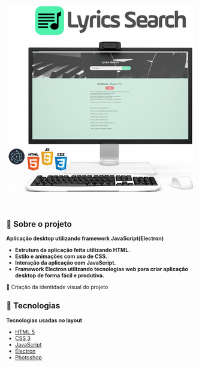 <h1 align="center">
<img src="./logo.png" alt="Logo">
<br>
<br>
</h1>

## 📖 Sobre o projeto

**Aplicação desktop utilizando framework JavaScript(Electron)**

- **Estrutura da aplicação feita utilizando HTML.**
- **Estilo e animações com uso de CSS.**
- **Interação da aplicação com JavaScript.**
- **Framework Electron utilizando tecnologias web para criar aplicação desktop de forma fácil e produtiva.**

🎨 Criação da identidade visual do projeto

## 🤖 Tecnologias

**Tecnologias usadas no layout**

- [HTML 5](https://www.w3schools.com/html/)
- [CSS 3](https://www.w3schools.com/css/)
- [JavaScript](https://www.w3schools.com/js/DEFAULT.asp)
- [Electron](https://www.electronjs.org/)
  <br>
- [Photoshop](https://www.adobe.com/br/products/photoshop.html?sdid=KQPOM&mv=search&ef_id=CjwKCAiAnIT9BRAmEiwANaoE1Uqfjh7oNsu1Mx3eRFfIqKeKmbK3vyCj6T_v6QtwRTw2UTpv9OH_qxoCAHkQAvD_BwE:G:s&s_kwcid=AL!3085!3!459896307547!e!!g!!photoshop!188192502!10077842982&gclid=CjwKCAiAnIT9BRAmEiwANaoE1Uqfjh7oNsu1Mx3eRFfIqKeKmbK3vyCj6T_v6QtwRTw2UTpv9OH_qxoCAHkQAvD_BwE)
